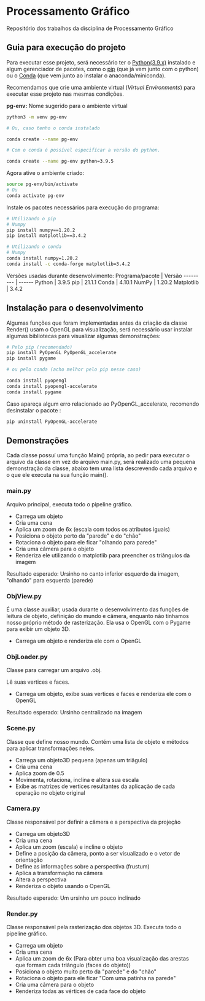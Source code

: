 # Processamento Gráfico

Repositório dos trabalhos da disciplina de Processamento Gráfico

## Guia para execução do projeto

Para executar esse projeto, será necessário ter o [Python(3.9.x)](https://www.python.org/downloads/) instalado e algum gerenciador de pacotes, como o [pip](https://pypi.org/project/pip/) (que já vem junto com o python) ou o [Conda](https://docs.conda.io/projects/conda/en/latest/user-guide/install/download.html) (que vem junto ao instalar o anaconda/miniconda).

Recomendamos que crie uma ambiente virtual (_Virtual Environments_) para executar esse projeto nas mesmas condições.

**pg-env:** Nome sugerido para o ambiente virtual

```bash
python3 -m venv pg-env

# Ou, caso tenho o conda instalado

conda create --name pg-env

# Com o conda é possível especifícar a versão do python.

conda create --name pg-env python=3.9.5
```

Agora ative o ambiente criado:

```bash
source pg-env/bin/activate
# Ou
conda activate pg-env
```

Instale os pacotes necessários para execução do programa:

```bash
# Utilizando o pip
# Numpy
pip install numpy==1.20.2
pip install matplotlib==3.4.2

# Utilizando o conda
# Numpy
conda install numpy=1.20.2
conda install -c conda-forge matplotlib=3.4.2
```

Versões usadas durante desenvolvimento:
Programa/pacote | Versão
--------- | ------
Python | 3.9.5
pip | 21.1.1
Conda | 4.10.1
NumPy | 1.20.2
Matplotlib | 3.4.2

## Instalação para o desenvolvimento

Algumas funções que foram implementadas antes da criação da classe Render() usam o OpenGL para visualização, será necessário usar instalar algumas bibliotecas para visualizar algumas demonstrações:

```bash
# Pelo pip (recomendado)
pip install PyOpenGL PyOpenGL_accelerate
pip install pygame

# ou pelo conda (acho melhor pelo pip nesse caso)

conda install pyopengl
conda install pyopengl-accelerate
conda install pygame
```

Caso apareça algum erro relacionado ao PyOpenGL_accelerate, recomendo desinstalar o pacote :

```bash
pip uninstall PyOpenGL-accelerate
```

## Demonstrações

Cada classe possuí uma função Main() própria, ao pedir para executar o arquivo da classe em vez do arquivo main.py, será realizado uma pequena demonstração da classe, abaixo tem uma lista descrevendo cada arquivo e o que ele executa na sua função main().


### main.py 

Arquivo principal, executa todo o pipeline gráfico.

* Carrega um objeto
* Cria uma cena
* Aplica um zoom de 6x (escala com todos os atributos iguais)
* Posiciona o objeto perto da "parede" e do "chão"
* Rotaciona o objeto para ele ficar "olhando para parede"
* Cria uma câmera para o objeto
* Renderiza ele utilizando o matplotlib para preencher os triângulos da imagem

Resultado esperado: Ursinho no canto inferior esquerdo da imagem, "olhando" para esquerda (parede)

### ObjView.py

É uma classe auxiliar, usada durante o desenvolvimento das funções de leitura de objeto, definição do mundo e câmera, enquanto não tinhamos nosso próprio método de rasterização. Ela usa o OpenGL com o Pygame para exibir um objeto 3D. 

* Carrega um objeto e renderiza ele com o OpenGL

### ObjLoader.py

Classe para carregar um arquivo .obj.

Lê suas vertices e faces.

* Carrega um objeto, exibe suas vertices e faces e renderiza ele com o OpenGL

Resultado esperado: Ursinho centralizado na imagem

### Scene.py

Classe que define nosso mundo. Contém uma lista de objeto e métodos para aplicar transformações neles.

* Carrega um objeto3D pequena (apenas um triâgulo)
* Cria uma cena
* Aplica zoom de 0.5
* Movimenta, rotaciona, inclina e altera sua escala
* Exibe as matrizes de vertices resultantes da aplicação de cada operação no objeto original

### Camera.py

Classe responsável por definir a câmera e a perspectiva da projeção

* Carrega um objeto3D
* Cria uma cena
* Aplica um zoom (escala) e incline o objeto
* Define a posição da câmera, ponto a ser visualizado e o vetor de orientação
* Define as informações sobre a perspectiva (frustum)
* Aplica a transformação na câmera
* Altera a perspectiva
* Renderiza o objeto usando o OpenGL 

Resultado esperado: Um ursinho um pouco inclinado

### Render.py

Classe responsável pela rasterização dos objetos 3D. Executa todo o pipeline gráfico.

* Carrega um objeto
* Cria uma cena
* Aplica um zoom de 6x (Para obter uma boa visualização das arestas que formam cada triângulo (faces do objeto))
* Posiciona o objeto muito perto da "parede" e do "chão"
* Rotaciona o objeto para ele ficar "Com uma patinha na parede"
* Cria uma câmera para o objeto
* Renderiza todas as vértices de cada face do objeto